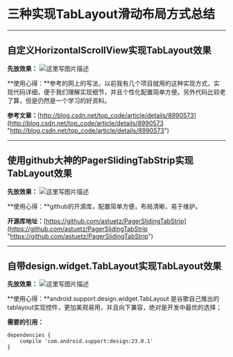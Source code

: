 # 三种实现TabLayout滑动布局方式总结 #

----------
## 自定义HorizontalScrollView实现TabLayout效果 ##
**先放效果：**
![这里写图片描述](http://img.blog.csdn.net/20150922144432482)

**使用心得：**参考的网上的写法，以前我有几个项目就用的这种实现方式，实现代码详细，便于我们理解实现细节，并且个性化配置简单方便。另外代码比较老了算，但是仍然是一个学习的好资料。

**参考文章：**[http://blog.csdn.net/top_code/article/details/8990573](http://blog.csdn.net/top_code/article/details/8990573 "http://blog.csdn.net/top_code/article/details/8990573")

----------
## 使用github大神的PagerSlidingTabStrip实现TabLayout效果 ##
**先放效果：**
![这里写图片描述](http://img.blog.csdn.net/20150922144611327)

**使用心得：**github的开源库，配置简单方便，布局清晰，易于维护。

**开源库地址：**[https://github.com/astuetz/PagerSlidingTabStrip](https://github.com/astuetz/PagerSlidingTabStrip "https://github.com/astuetz/PagerSlidingTabStrip")

----------
## 自带design.widget.TabLayout实现TabLayout效果 ##
**先放效果：**
![这里写图片描述](http://img.blog.csdn.net/20150922144831012)

**使用心得：**android.support.design.widget.TabLayout 是谷歌自己推出的tablayout实现控件，更加美观易用，并且向下兼容，绝对是开发中最优的选择；

**需要的引用：**
    
	dependencies {
    	compile 'com.android.support:design:23.0.1'
	}

